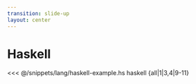 ```yaml
---
transition: slide-up
layout: center
---
```


# Haskell

<<< @/snippets/lang/haskell-example.hs haskell {all|1|3,4|9-11}